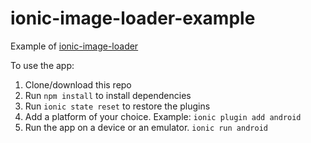 # ionic-image-loader-example
Example of [ionic-image-loader](https://github.com/zyramedia/ionic-image-loader)

To use the app:

1. Clone/download this repo
2. Run `npm install` to install dependencies
3. Run `ionic state reset` to restore the plugins
4. Add a platform of your choice. Example: `ionic plugin add android`
5. Run the app on a device or an emulator. `ionic run android` 
